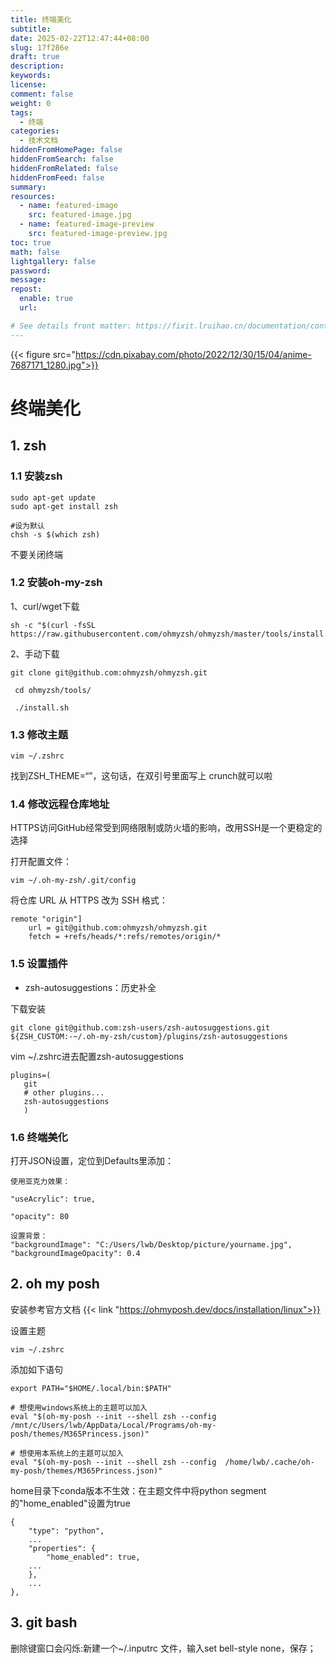 ```yaml
---
title: 终端美化
subtitle:
date: 2025-02-22T12:47:44+08:00
slug: 17f286e
draft: true
description:
keywords:
license:
comment: false
weight: 0
tags:
  - 终端
categories:
  - 技术文档
hiddenFromHomePage: false
hiddenFromSearch: false
hiddenFromRelated: false
hiddenFromFeed: false
summary:
resources:
  - name: featured-image
    src: featured-image.jpg
  - name: featured-image-preview
    src: featured-image-preview.jpg
toc: true
math: false
lightgallery: false
password:
message:
repost:
  enable: true
  url:

# See details front matter: https://fixit.lruihao.cn/documentation/content-management/introduction/#front-matter
---
```


<!--more-->
{{< figure src="https://cdn.pixabay.com/photo/2022/12/30/15/04/anime-7687171_1280.jpg">}}
# 终端美化

## 1. zsh

### 1.1 安装zsh
```
sudo apt-get update
sudo apt-get install zsh

#设为默认
chsh -s $(which zsh) 

```
不要关闭终端
### 1.2 安装oh-my-zsh
1、curl/wget下载
```
sh -c "$(curl -fsSL https://raw.githubusercontent.com/ohmyzsh/ohmyzsh/master/tools/install.sh)"
```
2、手动下载
```
git clone git@github.com:ohmyzsh/ohmyzsh.git

 cd ohmyzsh/tools/

 ./install.sh
```
### 1.3 修改主题

```
vim ~/.zshrc
```
找到ZSH_THEME=“”，这句话，在双引号里面写上 crunch就可以啦

### 1.4 修改远程仓库地址

HTTPS访问GitHub经常受到网络限制或防火墙的影响，改用SSH是一个更稳定的选择

打开配置文件：

```
vim ~/.oh-my-zsh/.git/config
```

将仓库 URL 从 HTTPS 改为 SSH 格式：

```
remote "origin"]  
    url = git@github.com:ohmyzsh/ohmyzsh.git  
    fetch = +refs/heads/*:refs/remotes/origin/*
```

### 1.5 设置插件

- zsh-autosuggestions：历史补全

下载安装
```
git clone git@github.com:zsh-users/zsh-autosuggestions.git ${ZSH_CUSTOM:-~/.oh-my-zsh/custom}/plugins/zsh-autosuggestions
```
vim ~/.zshrc进去配置zsh-autosuggestions
```
plugins=(
   git
   # other plugins...
   zsh-autosuggestions
   )
```

### 1.6 终端美化

打开JSON设置，定位到Defaults里添加：
```
使用亚克力效果：

"useAcrylic": true,

"opacity": 80

设置背景：
"backgroundImage": "C:/Users/lwb/Desktop/picture/yourname.jpg",
"backgroundImageOpacity": 0.4
```

## 2. oh my posh
安装参考官方文档
{{< link "https://ohmyposh.dev/docs/installation/linux">}}

设置主题
```
vim ~/.zshrc
```
添加如下语句
```
export PATH="$HOME/.local/bin:$PATH"

# 想使用windows系统上的主题可以加入
eval "$(oh-my-posh --init --shell zsh --config  /mnt/c/Users/lwb/AppData/Local/Programs/oh-my-posh/themes/M365Princess.json)"

# 想使用本系统上的主题可以加入
eval "$(oh-my-posh --init --shell zsh --config  /home/lwb/.cache/oh-my-posh/themes/M365Princess.json)"
```
home目录下conda版本不生效：在主题文件中将python segment的"home_enabled"设置为true
```
{
	"type": "python",
	...
	"properties": {
		"home_enabled": true,
    ...
	},
	...
},

```


## 3. git bash

删除键窗口会闪烁:新建一个~/.inputrc 文件，输入set bell-style none，保存；